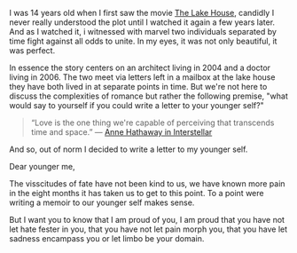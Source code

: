 I was 14 years old when I first saw the movie [The Lake
House](https://www.imdb.com/title/tt0410297/), candidly I
never really understood the plot until I watched it again a
few years later. And as I watched it, i witnessed  with marvel 
two individuals separated by time fight against all odds to 
unite. In my eyes, it was not only beautiful, it was perfect.

In essence the story centers on an architect living in 2004
and a doctor living in 2006. The two meet via letters left
in a mailbox at the lake house they have both lived in at
separate points in time. But we're not here to discuss the
complexities of romance but rather the following premise,
"what would say to yourself if you could write a letter to
your younger self?"

>“Love is the one thing we're capable of perceiving that
>transcends time and space.”
>― [Anne Hathaway in Interstellar](https://www.imdb.com/title/tt0816692)

And so, out of norm I decided to write a letter to my
younger self.


Dear younger me,

The visscitudes of fate have not been kind to us, we have
known more pain in the eight months it has taken us to get
to this point. To a point were writing a memoir to our
younger self makes sense.

But I want you to know that I am proud of you, I am proud
that you have not let hate fester in you, that you have not
let pain morph you, that you have let sadness encampass you
or let limbo be your domain.
